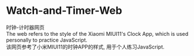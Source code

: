 # Watch-and-Timer-Web
时钟-计时器网页  
The web refers to the style of the Xiaomi MIUI11's Clock App, which is used personally to practice JavaScript.  
该网页参考了小米MIUI11的时钟APP的样式, 用于个人练习JavaScript.
